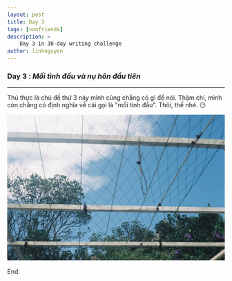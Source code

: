 ```yaml
---
layout: post
title: Day 3
tags: [vonfriends]
description: >
    Day 3 in 30-day writing challenge 
author: linhnguyen
---
```

### Day 3 : _Mối tình đầu và nụ hôn đầu tiên_ 
---
Thú thực là chủ đề thứ 3 này mình cũng chẳng có gì để nói.
Thậm chí, mình còn chẳng có định nghĩa về cái gọi là "mối tình đầu". 
Thôi, thế nhé.
:no_mouth:

<img src="/assets/img/day3.jpg" width="600"> 

End.

                                 
